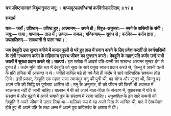 **यत्र प्रविष्टमात्मानं विबुधानुचरा जगु: ।** **वाप्यामुत्पलगन्धिन्यां कर्दमेनोपलालितम् ॥ १९॥** 

**शब्दार्थ** 

**यत्र—** **जहाँ** **; प्रविष्टम्—** **प्रविष्ट हुए** **; आत्मानम्—** **अपने ही** **; विबुध-अनुचरा:—** **स्वर्ग के वासियों के संगी** **; जगु:—** **गाया** **; वाप्याम्—** **ताल में** **; उत्पल—** **कमल** **; गन्धिन्याम्—** **सुगंध से** **; कर्दमेन—** **कर्दम द्वारा** **; उपलालितम्—** **सावधानी से** **पाला गया।** **.** 

**जब देवहूति उस सुन्दर बगीचे में कमल फूलों से भरे हुए ताल में स्नान करने के** **लिए प्रवेश करतीं तो स्वर्गवासियों के संगी गन्र्धवगण कर्दम के महिमामय गृहस्थ जीवन** **का गुणगान करते। देवहूति के महान् पति कर्दम उन्हें सभी कालों में सुरक्षा प्रदान करते** **रहे।** **तात्पर्य :** इस श्लोक में आदर्श पति-पत्नी का सश्बन्ध अत्यन्त सुन्दर ढंग से वॢणत है। कर्दम मुनि पति रूप में देवहूति को सुख के सारे प्रमुख साधन प्रदान करते थे, किन्तु वे अपनी पत्नी के प्रति तनिक भी आसक्त न थे। ज्योंही कपिल बड़े हो गये वैसे ही कर्दम ने सारे पारिवारिक सश्बन्ध तोड़ लिये। इसी प्रकार, देवहूति एक महान् राजा स्वायंभुव मनु की पुत्री थी, वह योग्य और सुन्दर थी, किन्तु वह अपने पति की सिद्धि पर पूर्णतया आश्रित थी। मनु के अनुसार, षी को जीवन की किसी भी अवस्था में स्वतन्त्रता नहीं दी जानी चाहिए। बालपन में षी को अपने माता-पिता के संरक्षण में, युवावस्था में पति के संरक्षण में और बुढ़ापे में अपने सयाने पुत्र के संरक्षण में रहना चाहिए। *मनुसंहिता* के इन सारे कथनों को देवहूति ने अपने जीवन में उतार लिया था—बालिका रूप में वह अपने पिता के आश्रित थी, बाद में ऐश्वर्यमान होते हुए भी अपने पति के तथा अन्त में अपने पुत्र कपिलदेव के आश्रय में थी।  